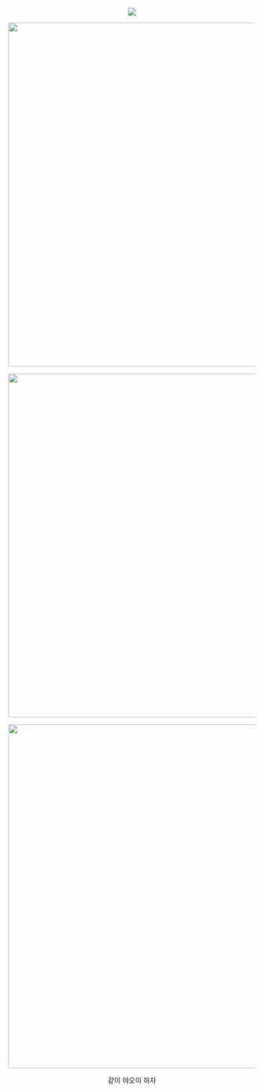 <div align="center">
  
  <a href="">![](https://komarev.com/ghpvc/?username=toemuncher3000&color=2d135c&label=♱&base=8970)</a>

</div>
<p align="center"> <img width="700" height="700" src="https://github.com/user-attachments/assets/8daf2b93-57e8-4b2c-82bf-a543add0f54d" </p>
<p align="center"> <img width="700" height="700" src="https://github.com/user-attachments/assets/8f69dfee-6b3a-4130-b944-c55d4c22eda0" </p>
<p align="center"> <img width="700" height="700" src="https://github.com/user-attachments/assets/8daf2b93-57e8-4b2c-82bf-a543add0f54d" </p>


<p align="center">같이 야오이 하자</p>

<div align="center">





